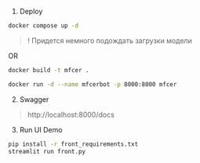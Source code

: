1. Deploy

```sh
docker compose up -d  
```
> ! Придется немного подождать загрузки модели

OR
```sh
docker build -t mfcer . 
```
```sh
docker run -d --name mfcerbot -p 8000:8000 mfcer  
```

2. Swagger
> http://localhost:8000/docs

3. Run UI Demo
```sh
pip install -r front_requirements.txt
streamlit run front.py
``` 
